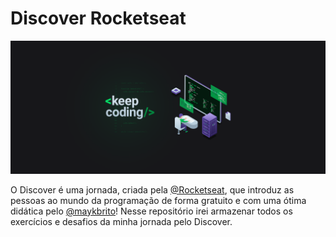<h1>Discover Rocketseat</h1>
<img src="/media/imagens/imagem.png" alt="">
<br>

O Discover é uma jornada, criada pela <a href="https://www.rocketseat.com.br/">@Rocketseat</a>, que introduz as pessoas ao mundo da programação de forma gratuito e com uma ótima didática pelo <a href="https://github.com/maykbrito/maykbrito">@maykbrito</a>! Nesse repositório irei armazenar todos os exercícios e desafios da minha jornada pelo Discover.
